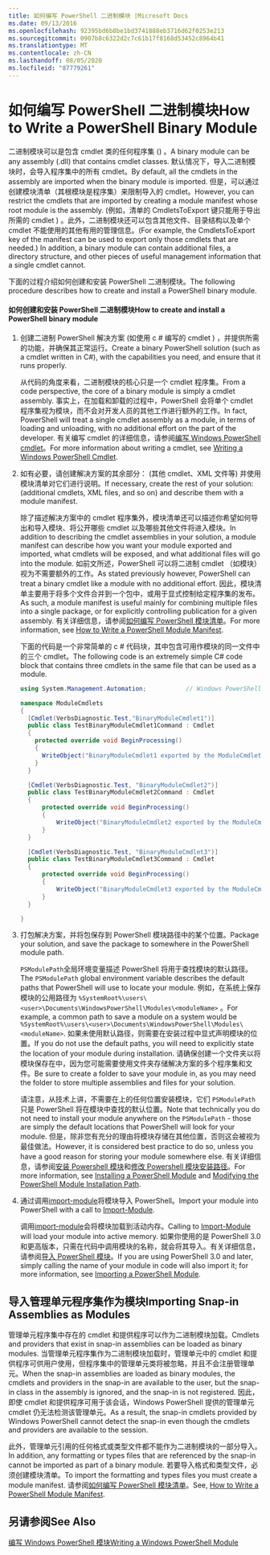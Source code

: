 ```yaml
---
title: 如何编写 PowerShell 二进制模块 |Microsoft Docs
ms.date: 09/13/2016
ms.openlocfilehash: 92395bd6b8be1bd3741888eb3716d62f0253e213
ms.sourcegitcommit: 0907b8c6322d2c7c61b17f8168d53452c8964b41
ms.translationtype: MT
ms.contentlocale: zh-CN
ms.lasthandoff: 08/05/2020
ms.locfileid: "87779261"
---
```

# <a name="how-to-write-a-powershell-binary-module"></a><span data-ttu-id="d8aaa-102">如何编写 PowerShell 二进制模块</span><span class="sxs-lookup"><span data-stu-id="d8aaa-102">How to Write a PowerShell Binary Module</span></span>

<span data-ttu-id="d8aaa-103">二进制模块可以是包含 cmdlet 类的任何程序集 () 。</span><span class="sxs-lookup"><span data-stu-id="d8aaa-103">A binary module can be any assembly (.dll) that contains cmdlet classes.</span></span> <span data-ttu-id="d8aaa-104">默认情况下，导入二进制模块时，会导入程序集中的所有 cmdlet。</span><span class="sxs-lookup"><span data-stu-id="d8aaa-104">By default, all the cmdlets in the assembly are imported when the binary module is imported.</span></span> <span data-ttu-id="d8aaa-105">但是，可以通过创建模块清单（其根模块是程序集）来限制导入的 cmdlet。</span><span class="sxs-lookup"><span data-stu-id="d8aaa-105">However, you can restrict the cmdlets that are imported by creating a module manifest whose root module is the assembly.</span></span> <span data-ttu-id="d8aaa-106"> (例如，清单的 CmdletsToExport 键只能用于导出所需的 cmdlet ) 。此外，二进制模块还可以包含其他文件、目录结构以及单个 cmdlet 不能使用的其他有用的管理信息。</span><span class="sxs-lookup"><span data-stu-id="d8aaa-106">(For example, the CmdletsToExport key of the manifest can be used to export only those cmdlets that are needed.) In addition, a binary module can contain additional files, a directory structure, and other pieces of useful management information that a single cmdlet cannot.</span></span>

<span data-ttu-id="d8aaa-107">下面的过程介绍如何创建和安装 PowerShell 二进制模块。</span><span class="sxs-lookup"><span data-stu-id="d8aaa-107">The following procedure describes how to create and install a PowerShell binary module.</span></span>

#### <a name="how-to-create-and-install-a-powershell-binary-module"></a><span data-ttu-id="d8aaa-108">如何创建和安装 PowerShell 二进制模块</span><span class="sxs-lookup"><span data-stu-id="d8aaa-108">How to create and install a PowerShell binary module</span></span>

1. <span data-ttu-id="d8aaa-109">创建二进制 PowerShell 解决方案 (如使用 c # 编写的 cmdlet ) ，并提供所需的功能，并确保其正常运行。</span><span class="sxs-lookup"><span data-stu-id="d8aaa-109">Create a binary PowerShell solution (such as a cmdlet written in C#), with the capabilities you need, and ensure that it runs properly.</span></span>

   <span data-ttu-id="d8aaa-110">从代码的角度来看，二进制模块的核心只是一个 cmdlet 程序集。</span><span class="sxs-lookup"><span data-stu-id="d8aaa-110">From a code perspective, the core of a binary module is simply a cmdlet assembly.</span></span> <span data-ttu-id="d8aaa-111">事实上，在加载和卸载的过程中，PowerShell 会将单个 cmdlet 程序集视为模块，而不会对开发人员的其他工作进行额外的工作。</span><span class="sxs-lookup"><span data-stu-id="d8aaa-111">In fact, PowerShell will treat a single cmdlet assembly as a module, in terms of loading and unloading, with no additional effort on the part of the developer.</span></span> <span data-ttu-id="d8aaa-112">有关编写 cmdlet 的详细信息，请参阅[编写 Windows PowerShell cmdlet](../cmdlet/writing-a-windows-powershell-cmdlet.md)。</span><span class="sxs-lookup"><span data-stu-id="d8aaa-112">For more information about writing a cmdlet, see [Writing a Windows PowerShell Cmdlet](../cmdlet/writing-a-windows-powershell-cmdlet.md).</span></span>

2. <span data-ttu-id="d8aaa-113">如有必要，请创建解决方案的其余部分： (其他 cmdlet、XML 文件等) 并使用模块清单对它们进行说明。</span><span class="sxs-lookup"><span data-stu-id="d8aaa-113">If necessary, create the rest of your solution: (additional cmdlets, XML files, and so on) and describe them with a module manifest.</span></span>

   <span data-ttu-id="d8aaa-114">除了描述解决方案中的 cmdlet 程序集外，模块清单还可以描述你希望如何导出和导入模块、将公开哪些 cmdlet 以及哪些其他文件将进入模块。</span><span class="sxs-lookup"><span data-stu-id="d8aaa-114">In addition to describing the cmdlet assemblies in your solution, a module manifest can describe how you want your module exported and imported, what cmdlets will be exposed, and what additional files will go into the module.</span></span>
   <span data-ttu-id="d8aaa-115">如前文所述，PowerShell 可以将二进制 cmdlet （如模块）视为不需要额外的工作。</span><span class="sxs-lookup"><span data-stu-id="d8aaa-115">As stated previously however, PowerShell can treat a binary cmdlet like a module with no additional effort.</span></span>
   <span data-ttu-id="d8aaa-116">因此，模块清单主要用于将多个文件合并到一个包中，或用于显式控制给定程序集的发布。</span><span class="sxs-lookup"><span data-stu-id="d8aaa-116">As such, a module manifest is useful mainly for combining multiple files into a single package, or for explicitly controlling publication for a given assembly.</span></span>
   <span data-ttu-id="d8aaa-117">有关详细信息，请参阅[如何编写 PowerShell 模块清单](how-to-write-a-powershell-module-manifest.md)。</span><span class="sxs-lookup"><span data-stu-id="d8aaa-117">For more information, see [How to Write a PowerShell Module Manifest](how-to-write-a-powershell-module-manifest.md).</span></span>

   <span data-ttu-id="d8aaa-118">下面的代码是一个非常简单的 c # 代码块，其中包含可用作模块的同一文件中的三个 cmdlet。</span><span class="sxs-lookup"><span data-stu-id="d8aaa-118">The following code is an extremely simple C# code block that contains three cmdlets in the same file that can be used as a module.</span></span>

   ```csharp
   using System.Management.Automation;           // Windows PowerShell namespace.

   namespace ModuleCmdlets
   {
     [Cmdlet(VerbsDiagnostic.Test,"BinaryModuleCmdlet1")]
     public class TestBinaryModuleCmdlet1Command : Cmdlet
     {
       protected override void BeginProcessing()
       {
         WriteObject("BinaryModuleCmdlet1 exported by the ModuleCmdlets module.");
       }
     }

     [Cmdlet(VerbsDiagnostic.Test, "BinaryModuleCmdlet2")]
     public class TestBinaryModuleCmdlet2Command : Cmdlet
     {
         protected override void BeginProcessing()
         {
             WriteObject("BinaryModuleCmdlet2 exported by the ModuleCmdlets module.");
         }
     }

     [Cmdlet(VerbsDiagnostic.Test, "BinaryModuleCmdlet3")]
     public class TestBinaryModuleCmdlet3Command : Cmdlet
     {
         protected override void BeginProcessing()
         {
             WriteObject("BinaryModuleCmdlet3 exported by the ModuleCmdlets module.");
         }
     }

   }
   ```

3. <span data-ttu-id="d8aaa-119">打包解决方案，并将包保存到 PowerShell 模块路径中的某个位置。</span><span class="sxs-lookup"><span data-stu-id="d8aaa-119">Package your solution, and save the package to somewhere in the PowerShell module path.</span></span>

   <span data-ttu-id="d8aaa-120">`PSModulePath`全局环境变量描述 PowerShell 将用于查找模块的默认路径。</span><span class="sxs-lookup"><span data-stu-id="d8aaa-120">The `PSModulePath` global environment variable describes the default paths that PowerShell will use to locate your module.</span></span> <span data-ttu-id="d8aaa-121">例如，在系统上保存模块的公用路径为 `%SystemRoot%\users\<user>\Documents\WindowsPowerShell\Modules\<moduleName>` 。</span><span class="sxs-lookup"><span data-stu-id="d8aaa-121">For example, a common path to save a module on a system would be `%SystemRoot%\users\<user>\Documents\WindowsPowerShell\Modules\<moduleName>`.</span></span> <span data-ttu-id="d8aaa-122">如果未使用默认路径，则需要在安装过程中显式声明模块的位置。</span><span class="sxs-lookup"><span data-stu-id="d8aaa-122">If you do not use the default paths, you will need to explicitly state the location of your module during installation.</span></span> <span data-ttu-id="d8aaa-123">请确保创建一个文件夹以将模块保存在中，因为您可能需要使用文件夹存储解决方案的多个程序集和文件。</span><span class="sxs-lookup"><span data-stu-id="d8aaa-123">Be sure to create a folder to save your module in, as you may need the folder to store multiple assemblies and files for your solution.</span></span>

   <span data-ttu-id="d8aaa-124">请注意，从技术上讲，不需要在上的任何位置安装模块，它们 `PSModulePath` 只是 PowerShell 将在模块中查找的默认位置。</span><span class="sxs-lookup"><span data-stu-id="d8aaa-124">Note that technically you do not need to install your module anywhere on the `PSModulePath` - those are simply the default locations that PowerShell will look for your module.</span></span> <span data-ttu-id="d8aaa-125">但是，除非您有充分的理由将模块存储在其他位置，否则这会被视为最佳做法。</span><span class="sxs-lookup"><span data-stu-id="d8aaa-125">However, it is considered best practice to do so, unless you have a good reason for storing your module somewhere else.</span></span> <span data-ttu-id="d8aaa-126">有关详细信息，请参阅[安装 Powershell 模块](./installing-a-powershell-module.md)和[修改 Powershell 模块安装路径](./modifying-the-psmodulepath-installation-path.md)。</span><span class="sxs-lookup"><span data-stu-id="d8aaa-126">For more information, see [Installing a PowerShell Module](./installing-a-powershell-module.md) and [Modifying the PowerShell Module Installation Path](./modifying-the-psmodulepath-installation-path.md).</span></span>

4. <span data-ttu-id="d8aaa-127">通过调用[import-module](/powershell/module/Microsoft.PowerShell.Core/Import-Module)将模块导入 PowerShell。</span><span class="sxs-lookup"><span data-stu-id="d8aaa-127">Import your module into PowerShell with a call to [Import-Module](/powershell/module/Microsoft.PowerShell.Core/Import-Module).</span></span>

   <span data-ttu-id="d8aaa-128">调用[import-module](/powershell/module/Microsoft.PowerShell.Core/Import-Module)会将模块加载到活动内存。</span><span class="sxs-lookup"><span data-stu-id="d8aaa-128">Calling to [Import-Module](/powershell/module/Microsoft.PowerShell.Core/Import-Module) will load your module into active memory.</span></span> <span data-ttu-id="d8aaa-129">如果你使用的是 PowerShell 3.0 和更高版本，只需在代码中调用模块的名称，就会将其导入。有关详细信息，请参阅[导入 PowerShell 模块](./importing-a-powershell-module.md)。</span><span class="sxs-lookup"><span data-stu-id="d8aaa-129">If you are using PowerShell 3.0 and later, simply calling the name of your module in code will also import it; for more information, see [Importing a PowerShell Module](./importing-a-powershell-module.md).</span></span>

## <a name="importing-snap-in-assemblies-as-modules"></a><span data-ttu-id="d8aaa-130">导入管理单元程序集作为模块</span><span class="sxs-lookup"><span data-stu-id="d8aaa-130">Importing Snap-in Assemblies as Modules</span></span>

<span data-ttu-id="d8aaa-131">管理单元程序集中存在的 cmdlet 和提供程序可以作为二进制模块加载。</span><span class="sxs-lookup"><span data-stu-id="d8aaa-131">Cmdlets and providers that exist in snap-in assemblies can be loaded as binary modules.</span></span> <span data-ttu-id="d8aaa-132">当管理单元程序集作为二进制模块加载时，管理单元中的 cmdlet 和提供程序可供用户使用，但程序集中的管理单元类将被忽略，并且不会注册管理单元。</span><span class="sxs-lookup"><span data-stu-id="d8aaa-132">When the snap-in assemblies are loaded as binary modules, the cmdlets and providers in the snap-in are available to the user, but the snap-in class in the assembly is ignored, and the snap-in is not registered.</span></span> <span data-ttu-id="d8aaa-133">因此，即使 cmdlet 和提供程序可用于该会话，Windows PowerShell 提供的管理单元 cmdlet 仍无法检测该管理单元。</span><span class="sxs-lookup"><span data-stu-id="d8aaa-133">As a result, the snap-in cmdlets provided by Windows PowerShell cannot detect the snap-in even though the cmdlets and providers are available to the session.</span></span>

<span data-ttu-id="d8aaa-134">此外，管理单元引用的任何格式或类型文件都不能作为二进制模块的一部分导入。</span><span class="sxs-lookup"><span data-stu-id="d8aaa-134">In addition, any formatting or types files that are referenced by the snap-in cannot be imported as part of a binary module.</span></span>
<span data-ttu-id="d8aaa-135">若要导入格式和类型文件，必须创建模块清单。</span><span class="sxs-lookup"><span data-stu-id="d8aaa-135">To import the formatting and types files you must create a module manifest.</span></span>
<span data-ttu-id="d8aaa-136">请参阅[如何编写 PowerShell 模块清单](how-to-write-a-powershell-module-manifest.md)。</span><span class="sxs-lookup"><span data-stu-id="d8aaa-136">See, [How to Write a PowerShell Module Manifest](how-to-write-a-powershell-module-manifest.md).</span></span>

## <a name="see-also"></a><span data-ttu-id="d8aaa-137">另请参阅</span><span class="sxs-lookup"><span data-stu-id="d8aaa-137">See Also</span></span>

[<span data-ttu-id="d8aaa-138">编写 Windows PowerShell 模块</span><span class="sxs-lookup"><span data-stu-id="d8aaa-138">Writing a Windows PowerShell Module</span></span>](./writing-a-windows-powershell-module.md)
